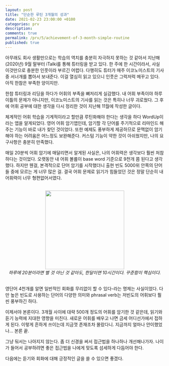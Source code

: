 ```yaml
---
layout: post
title: "단순한 루틴 3개월의 성과"
date: 2021-02-23 23:00:00 +0100
categories: prv
description: 
comments: true
permalink: /prv/5/achievement-of-3-month-simple-routine
published: true
---
```


아무래도 회사 생활만으로는 학습의 역치를 충분히 자극하지 못하는 것 같아서 지난해(2020년) 9월 말부터 iTalki를 통해 튜터링을 받고 있다. 한 주에 한 시간이라서, 사실 이것만으로 충분한 인풋이라 부르긴 어렵다. 다행히도 튜터가 매주 이코노미스트의 기사 중 서너개를 뽑아서 보내준다. 이걸 열심히 읽고 있으니 인풋은 그럭저럭 메꾸고 있다. 아직 한참은 부족한 양이지만.

한참 튜터링과 리딩을 하다가 어휘의 부족을 뼈저리게 실감했다. 내 어휘 부족이야 하루이틀의 문제가 아니지만, 이코노미스트의 기사를 읽는 것은 특히나 너무 괴로웠다. 그 후에 어휘 공부에 대한 생각을 다시 정리한 것이 지난해 11월에 작성한 글이다.

체계적인 어휘 학습을 기계적이라고 할만큼 루틴화해야 한다는 생각을 하다 WordUp이라는 앱을 알게되었다. 영어 어휘 암기앱인데, 암기할 각 단어를 주기적으로 리마인드 해주는 기능이 바로 내가 찾던 것이었다. 또한 예제도 풍부하게 제공하므로 문맥없이 암기해야 하는 어려움은 어느정도 보완해준다. 커스텀 기능이 약한 것이 아쉬웠지만, 나의 요구사항은 충분히 만족했다.

매일 20분씩 어휘 암기에 매달리면서 알게된 사실은, 나의 어휘력은 생각보다 훨씬 처참하다는 것이었다. 오랫동안 내 어휘 볼륨이 base word 기준으로 9천개 쯤 된다고 생각했다. 하지만 웬걸, 본격적으로 단어 암기를 시작했더니 출현 빈도 5000위 안쪽의 단어들 중에 모르는 게 너무 많은 걸. 결국 어휘 문제로 읽기가 힘들었던 것은 정말 단순히 내 어휘력이 너무 형편없어서였다.

<p align="center">
  <br/>
  <img src="../../assets/post-prv-5-fig-1.jpg" width="250px">
  <br/>
  <span><i>하루에 20분이라면 별 것 아닌 것 같아도, 한달이면 10시간이다. 꾸준함이 핵심이다.</i></span>
  <br/>
  <br/>
</p>

영단어 4천개를 알면 일반적인 회화를 무리없이 할 수 있다-라는 명제는 사실이었다. 다만 높은 빈도로 사용하는 단어의 다양한 의미와 phrasal verb는 저빈도의 어휘보다 훨씬 풍부하긴 하다.

이제서야 본론이다. 3개월 사이에 대략 500개 정도의 어휘를 암기한 것 같은데, 읽기와 듣기 능력에 지대한 영향을 미친다. 새로운 어휘를 배우고 나면 금세 어디선가에서 접하게 된다. 이렇게 흔하게 쓰이는데 지금껏 존재조차 몰랐다니. 지금까지 얼마나 안이했었나... 본론 끝.

그냥 둬서는 나아지지 않는다. 좀 더 신경을 써서 접근법을 하나하나 개선해나가자. 나이가 들어서 공부하려면 좋은 접근법을 나에게 맞도록 섬세하게 다듬어야 한다.

다음에는 듣기와 회화에 대해 긍정적인 글을 쓸 수 있으면 좋겠다.